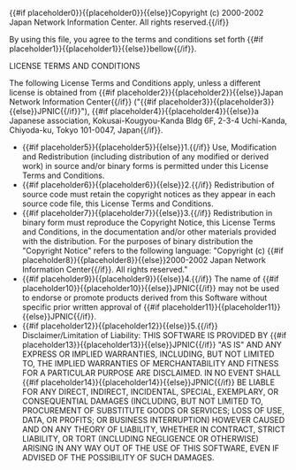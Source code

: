 {{#if placeholder0}}{{placeholder0}}{{else}}Copyright (c) 2000-2002 Japan Network Information Center. All rights reserved.{{/if}}

By using this file, you agree to the terms and conditions set forth {{#if placeholder1}}{{placeholder1}}{{else}}bellow{{/if}}.

LICENSE TERMS AND CONDITIONS

The following License Terms and Conditions apply, unless a different license is obtained from {{#if placeholder2}}{{placeholder2}}{{else}}Japan Network Information Center{{/if}} (&quot;{{#if placeholder3}}{{placeholder3}}{{else}}JPNIC{{/if}}&quot;), {{#if placeholder4}}{{placeholder4}}{{else}}a Japanese association, Kokusai-Kougyou-Kanda Bldg 6F, 2-3-4 Uchi-Kanda, Chiyoda-ku, Tokyo 101-0047, Japan{{/if}}.

* {{#if placeholder5}}{{placeholder5}}{{else}}1.{{/if}} Use, Modification and Redistribution (including distribution of any modified or derived work) in source and/or binary forms is permitted under this License Terms and Conditions.
* {{#if placeholder6}}{{placeholder6}}{{else}}2.{{/if}} Redistribution of source code must retain the copyright notices as they appear in each source code file, this License Terms and Conditions.
* {{#if placeholder7}}{{placeholder7}}{{else}}3.{{/if}} Redistribution in binary form must reproduce the Copyright Notice, this License Terms and Conditions, in the documentation and/or other materials provided with the distribution. For the purposes of binary distribution the &quot;Copyright Notice&quot; refers to the following language: &quot;Copyright (c) {{#if placeholder8}}{{placeholder8}}{{else}}2000-2002 Japan Network Information Center{{/if}}. All rights reserved.&quot;
* {{#if placeholder9}}{{placeholder9}}{{else}}4.{{/if}} The name of {{#if placeholder10}}{{placeholder10}}{{else}}JPNIC{{/if}} may not be used to endorse or promote products derived from this Software without specific prior written approval of {{#if placeholder11}}{{placeholder11}}{{else}}JPNIC{{/if}}.
* {{#if placeholder12}}{{placeholder12}}{{else}}5.{{/if}} Disclaimer/Limitation of Liability: THIS SOFTWARE IS PROVIDED BY {{#if placeholder13}}{{placeholder13}}{{else}}JPNIC{{/if}} &quot;AS IS&quot; AND ANY EXPRESS OR IMPLIED WARRANTIES, INCLUDING, BUT NOT LIMITED TO, THE IMPLIED WARRANTIES OF MERCHANTABILITY AND FITNESS FOR A PARTICULAR PURPOSE ARE DISCLAIMED. IN NO EVENT SHALL {{#if placeholder14}}{{placeholder14}}{{else}}JPNIC{{/if}} BE LIABLE FOR ANY DIRECT, INDIRECT, INCIDENTAL, SPECIAL, EXEMPLARY, OR CONSEQUENTIAL DAMAGES (INCLUDING, BUT NOT LIMITED TO, PROCUREMENT OF SUBSTITUTE GOODS OR SERVICES; LOSS OF USE, DATA, OR PROFITS; OR BUSINESS INTERRUPTION) HOWEVER CAUSED AND ON ANY THEORY OF LIABILITY, WHETHER IN CONTRACT, STRICT LIABILITY, OR TORT (INCLUDING NEGLIGENCE OR OTHERWISE) ARISING IN ANY WAY OUT OF THE USE OF THIS SOFTWARE, EVEN IF ADVISED OF THE POSSIBILITY OF SUCH DAMAGES.